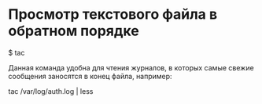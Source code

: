 # Просмотр текстового файла в обратном порядке
$ tac <file>

Данная команда удобна для чтения журналов, в которых самые свежие сообщения заносятся в конец файла, например:

tac /var/log/auth.log | less
